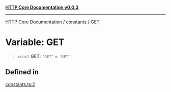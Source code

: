 [**HTTP Core Documentation v0.0.3**](../../README.md)

***

[HTTP Core Documentation](../../modules.md) / [constants](../README.md) / GET

# Variable: GET

> `const` **GET**: `"GET"` = `'GET'`

## Defined in

[constants.ts:2](https://github.com/stonemjs/http-core/blob/33a82b77e98ade423889148c13f25ccd40b75c8a/src/constants.ts#L2)
